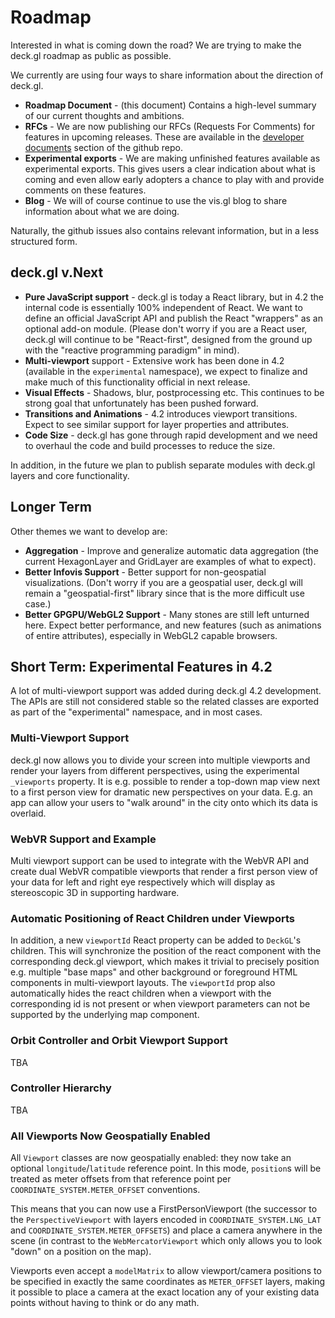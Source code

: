 # Roadmap

Interested in what is coming down the road? We are trying to make the deck.gl roadmap as public as possible.

We currently are using four ways to share information about the direction of deck.gl.
* **Roadmap Document** - (this document) Contains a high-level summary of our current thoughts and ambitions.
* **RFCs** - We are now publishing our RFCs (Requests For Comments) for features in upcoming releases. These are available in the [developer documents](https://github.com/uber/deck.gl/tree/master/dev-docs/RFCs) section of the github repo.
* **Experimental exports** - We are making unfinished features available as experimental exports. This gives users a clear indication about what is coming and even allow early adopters a chance to play with and provide comments on these features.
* **Blog** - We will of course continue to use the vis.gl blog to share information about what we are doing.

Naturally, the github issues also contains relevant information, but in a less structured form.


## deck.gl v.Next

* **Pure JavaScript support** - deck.gl is today a React library, but in 4.2 the internal code is essentially 100% independent of React. We want to define an official JavaScript API and publish the React "wrappers" as an optional add-on module. (Please don't worry if you are a React user, deck.gl will continue to be "React-first", designed from the ground up with the "reactive programming paradigm" in mind).
* **Multi-viewport** support - Extensive work has been done in 4.2 (available in the `experimental` namespace), we expect to finalize and make much of this functionality official in next release.
* **Visual Effects** - Shadows, blur, postprocessing etc. This continues to be strong goal that unfortunately has been pushed forward.
* **Transitions and Animations** - 4.2 introduces viewport transitions. Expect to see similar support for layer properties and attributes.
* **Code Size** - deck.gl has gone through rapid development and we need to overhaul the code and build processes to reduce the size.

In addition, in the future we plan to publish separate modules with deck.gl layers and core functionality.

## Longer Term

Other themes we want to develop are:
* **Aggregation** - Improve and generalize automatic data aggregation (the current HexagonLayer and GridLayer are examples of what to expect).
* **Better Infovis Support** - Better support for non-geospatial visualizations. (Don't worry if you are a geospatial user, deck.gl will remain a "geospatial-first" library since that is the more difficult use case.)
* **Better GPGPU/WebGL2 Support** - Many stones are still left unturned here. Expect better performance, and new features (such as animations of entire attributes), especially in WebGL2 capable browsers.


## Short Term: Experimental Features in 4.2

A lot of multi-viewport support was added during deck.gl 4.2 development. The APIs are still not considered stable so the related classes are exported as part of the "experimental" namespace, and in most cases.

### Multi-Viewport Support

deck.gl now allows you to divide your screen into multiple viewports and render your layers from different perspectives, using the experimental `_viewports` property. It is e.g. possible to render a top-down map view next to a first person view for dramatic new perspectives on your data. E.g. an app can allow your users to "walk around" in the city onto which its data is overlaid.

### WebVR Support and Example

Multi viewport support can be used to integrate with the WebVR API and create dual WebVR compatible viewports that render a first person view of your data for left and right eye respectively which will display as stereoscopic 3D in supporting hardware.

### Automatic Positioning of React Children under Viewports

In addition, a new `viewportId` React property can be added to `DeckGL`'s children. This will synchronize the position of the react component with the corresponding deck.gl viewport, which makes it trivial to precisely position e.g. multiple "base maps" and other background or foreground HTML components in multi-viewport layouts. The `viewportId` prop also automatically hides the react children when a viewport with the corresponding id is not present or when viewport parameters can not be supported by the underlying map component.

### Orbit Controller and Orbit Viewport Support

TBA

### Controller Hierarchy

TBA

### All Viewports Now Geospatially Enabled

All `Viewport` classes are now geospatially enabled: they now take an optional `longitude`/`latitude` reference point. In this mode, `position`s will be treated as meter offsets from that reference point per `COORDINATE_SYSTEM.METER_OFFSET` conventions.

This means that you can now use a FirstPersonViewport (the successor to the `PerspectiveViewport` with layers encoded in `COORDINATE_SYSTEM.LNG_LAT` and `COORDINATE_SYSTEM.METER_OFFSETS`) and place a camera anywhere in the scene (in contrast to the `WebMercatorViewport` which only allows you to look "down" on a position on the map).

Viewports even accept a `modelMatrix` to allow viewport/camera positions to be specified in exactly the same coordinates as `METER_OFFSET` layers, making it possible to place a camera at the exact location any of your existing data points without having to think or do any math.
